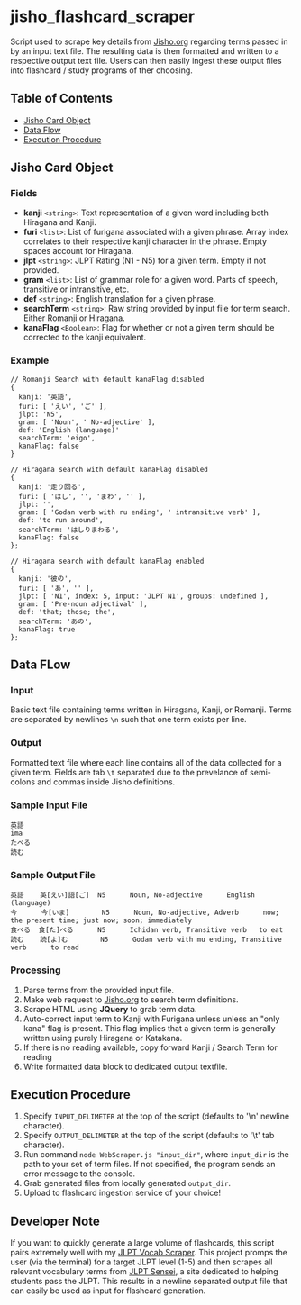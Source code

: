 # jisho_flashcard_scraper
Script used to scrape key details from [Jisho.org](https://jisho.org/) regarding terms passed in by an input text file. The resulting data is then formatted and written to a respective output text file. Users can then easily ingest these output files into flashcard / study programs of ther choosing.

## Table of Contents
- [Jisho Card Object](#jisho-card-object)
- [Data Flow](#data-flow)
- [Execution Procedure](#execution-procedure)

## Jisho Card Object
### Fields
- **kanji** `<string>`: Text representation of a given word including both Hiragana and Kanji.
- **furi** `<list>`: List of furigana associated with a given phrase. Array index correlates to their respective kanji character in the phrase. Empty spaces account for Hiragana.
- **jlpt** `<string>`: JLPT Rating (N1 - N5) for a given term. Empty if not provided.
- **gram** `<list>`: List of grammar role for a given word. Parts of speech, transitive or intransitive, etc.
- **def** `<string>`: English translation for a given phrase.
- **searchTerm** `<string>`: Raw string provided by input file for term search. Either Romanji or Hiragana.
- **kanaFlag** `<Boolean>`: Flag for whether or not a given term should be corrected to the kanji equivalent.

### Example
```
// Romanji Search with default kanaFlag disabled
{
  kanji: '英語',
  furi: [ 'えい', 'ご' ],
  jlpt: 'N5',
  gram: [ 'Noun', ' No-adjective' ],
  def: 'English (language)'
  searchTerm: 'eigo',
  kanaFlag: false
}

// Hiragana search with default kanaFlag disabled
{
  kanji: '走り回る',
  furi: [ 'はし', '', 'まわ', '' ],
  jlpt: '',
  gram: [ 'Godan verb with ru ending', ' intransitive verb' ],
  def: 'to run around',
  searchTerm: 'はしりまわる',
  kanaFlag: false
};

// Hiragana search with default kanaFlag enabled
{
  kanji: '彼の',
  furi: [ 'あ', '' ],
  jlpt: [ 'N1', index: 5, input: 'JLPT N1', groups: undefined ],
  gram: [ 'Pre-noun adjectival' ],
  def: 'that; those; the',
  searchTerm: 'あの',
  kanaFlag: true
};
```

## Data FLow
### Input
Basic text file containing terms written in Hiragana, Kanji, or Romanji. Terms are separated by newlines `\n` such that one term exists per line.
### Output
Formatted text file where each line contains all of the data collected for a given term. Fields are tab `\t` separated due to the prevelance of semi-colons and commas inside Jisho definitions.
### Sample Input File
```
英語
ima
たべる
読む
```
### Sample Output File
```
英語    英[えい]語[ご]  N5      Noun, No-adjective      English (language)
今      今[いま]        N5      Noun, No-adjective, Adverb      now; the present time; just now; soon; immediately
食べる  食[た]べる      N5      Ichidan verb, Transitive verb   to eat
読む    読[よ]む        N5      Godan verb with mu ending, Transitive verb      to read
```
### Processing
1. Parse terms from the provided input file.
2. Make web request to [Jisho.org](https://jisho.org/) to search term definitions.
3. Scrape HTML using **JQuery** to grab term data.
4. Auto-correct input term to Kanji with Furigana unless unless an "only kana" flag is present. This flag implies that a given term is generally written using purely Hiragana or Katakana.
5. If there is no reading available, copy forward Kanji / Search Term for reading
6. Write formatted data block to dedicated output textfile. 
## Execution Procedure
1. Specify `INPUT_DELIMETER` at the top of the script (defaults to '\n' newline character).
2. Specify `OUTPUT_DELIMETER` at the top of the script (defaults to '\t' tab character).
3. Run command `node WebScraper.js "input_dir"`, where `input_dir` is the path to your set of term files. If not specified, the program sends an error message to the console.
4. Grab generated files from locally generated `output_dir`.
5. Upload to flashcard ingestion service of your choice!

## Developer Note
If you want to quickly generate a large volume of flashcards, this script pairs extremely well with my [JLPT Vocab Scraper](https://github.com/jehling/jlpt_vocab_scraper). This project promps the user (via the terminal) for a target JLPT level (1-5) and then scrapes all relevant vocabulary terms from [JLPT Sensei](https://jlptsensei.com/), a site dedicated to helping students pass the JLPT. This results in a newline separated output file that can easily be used as input for flashcard generation.
